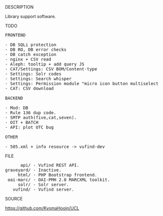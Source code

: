 
DESCRIPTION

Library support software.

TODO
<pre>
FRONTEND

- DB SQLi protection
- DB RO, DB error checks
- DB catch exception
- nginx + CSV read
- Aleph: tooltip + add query JS
- CAT/Settings: CSV BOM/Content-type
- Settings: Solr codes
- Settings: Search whisper
- Settings: Permission module "micro icon button multiselect radio group".
- CAT: CSV download

BACKEND

- Mod: DB
- Rule 136 dup code.
- SMTP auth(five,cat,seven).
- OIT + BATCH
- API: plot UTC bug

OTHER

- 505.xml + info_resource -> vufind-dev
</pre>
FILE
<pre>
      api/ - Vufind REST API.
graveyard/ - Inactive.
     html/ - PHP Bootstrap frontend.
 oai-marc/ - OAI-PMH 2.0 MARCXML toolkit.
     solr/ - Solr server.
   vufind/ - Vufind server.
</pre>
SOURCE

https://github.com/KyomaHooin/UCL
